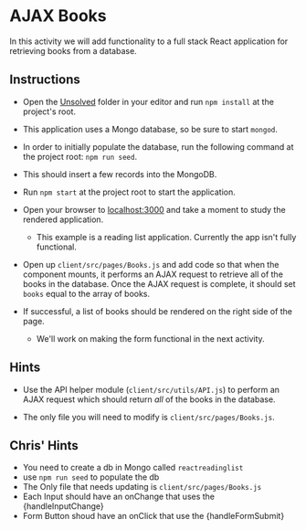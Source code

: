 # AJAX Books

In this activity we will add functionality to a full stack React application for retrieving books from a database.

## Instructions

* Open the [Unsolved](Unsolved) folder in your editor and run `npm install` at the project's root.

* This application uses a Mongo database, so be sure to start `mongod`.

* In order to initially populate the database, run the following command at the project root: `npm run seed`.

* This should insert a few records into the MongoDB.

* Run `npm start` at the project root to start the application.

* Open your browser to [localhost:3000](http://localhost:3000) and take a moment to study the rendered application.

  * This example is a reading list application. Currently the app isn't fully functional.

* Open up `client/src/pages/Books.js` and add code so that when the component mounts, it performs an AJAX request to retrieve all of the books in the database. Once the AJAX request is complete, it should set `books` equal to the array of books.

* If successful, a list of books should be rendered on the right side of the page.

  * We'll work on making the form functional in the next activity.

## Hints

* Use the API helper module (`client/src/utils/API.js`) to perform an AJAX request which should return _all_ of the books in the database.

* The only file you will need to modify is `client/src/pages/Books.js`.

## Chris' Hints
* You need to create a db in Mongo called `reactreadinglist` 
* use `npm run seed` to populate the db
* The Only file that needs updating is `client/src/pages/Books.js` 
* Each Input should have an onChange that uses the {handleInputChange}
* Form Button shoud have an onClick that use the {handleFormSubmit}